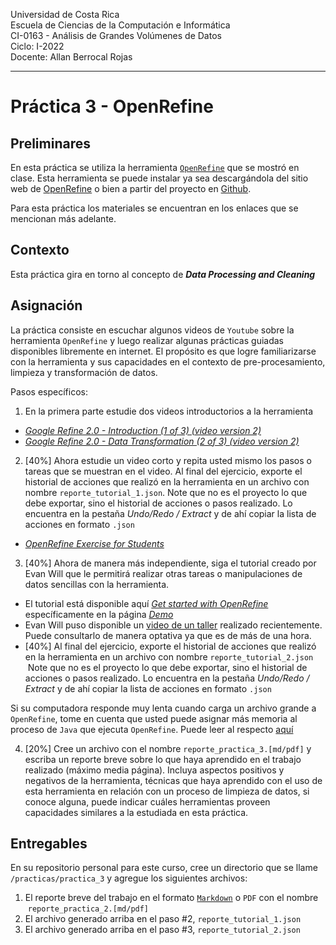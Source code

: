 
Universidad de Costa Rica  <br>
Escuela de Ciencias de la Computación e Informática <br>
CI-0163 - Análisis de Grandes Volúmenes de Datos <br>
Ciclo: I-2022 <br>
Docente: Allan Berrocal Rojas

---

# Práctica 3 - OpenRefine


## Preliminares

En esta práctica se utiliza la herramienta [`OpenRefine`](https://openrefine.org/) que se mostró en clase. Esta herramienta se puede instalar ya sea descargándola del sitio web de [OpenRefine](https://openrefine.org/download.html) o bien a partir del proyecto en [Github](https://github.com/OpenRefine/OpenRefine).

Para esta práctica los materiales se encuentran en los enlaces que se mencionan más adelante. 

## Contexto

Esta práctica gira en torno al concepto de _**Data Processing and Cleaning**_

## Asignación

La práctica consiste en escuchar algunos videos de `Youtube` sobre la herramienta `OpenRefine` y luego realizar algunas prácticas guiadas disponibles libremente en internet. El propósito es que logre familiarizarse con la herramienta y sus capacidades en el contexto de pre-procesamiento, limpieza y transformación de datos.

Pasos específicos:

1. En la primera parte estudie dos videos introductorios a la herramienta 
 - [*Google Refine 2.0 - Introduction (1 of 3) (video version 2)*](https://www.youtube.com/watch?v=B70J_H_zAWM)
 - [*Google Refine 2.0 - Data Transformation (2 of 3) (video version 2)*](https://www.youtube.com/watch?v=cO8NVCs_Ba0)
2. [40%] Ahora estudie un video corto y repita usted mismo los pasos o tareas que se muestran en el video. Al final del ejercicio, exporte el historial de acciones que realizó en la herramienta en un archivo con nombre `reporte_tutorial_1.json`. Note que no es el proyecto lo que debe exportar, sino el historial de acciones o pasos realizado. Lo encuentra en la pestaña *Undo/Redo / Extract* y de ahí copiar la lista de acciones en formato `.json`  
 - [*OpenRefine Exercise for Students*](https://www.youtube.com/watch?v=WzWWrFn8jk4)
3. [40%] Ahora de manera más independiente, siga el tutorial creado por Evan Will que le permitirá realizar otras tareas o manipulaciones de datos sencillas con la herramienta. 
 - El tutorial está disponible aquí [*Get started with OpenRefine*](https://evanwill.github.io/openrefine-b/) específicamente en la página [*Demo*](https://evanwill.github.io/openrefine-b/content/3-demo.html)
 - Evan Will puso disponible un [video de un taller](https://www.youtube.com/watch?v=yTJ6x6zEQmI) realizado recientemente. Puede consultarlo de manera optativa ya que es de más de una hora.
 - [40%] Al final del ejercicio, exporte el historial de acciones que realizó en la herramienta en un archivo con nombre `reporte_tutorial_2.json`  Note que no es el proyecto lo que debe exportar, sino el historial de acciones o pasos realizado. Lo encuentra en la pestaña *Undo/Redo / Extract* y de ahí copiar la lista de acciones en formato `.json`  
 

Si su computadora responde muy lenta cuando carga un archivo grande a `OpenRefine`, tome en cuenta que usted puede asignar más memoria al proceso de `Java` que ejecuta `OpenRefine`. Puede leer al respecto [aquí](https://docs.openrefine.org/manual/installing/#increasing-memory-allocation) 

4. [20%] Cree un archivo con el nombre `reporte_practica_3.[md/pdf]` y escriba un reporte breve sobre lo que haya aprendido en el trabajo realizado (máximo media página). Incluya aspectos positivos y negativos de la herramienta, técnicas que haya aprendido con el uso de esta herramienta en relación con un proceso de limpieza de datos, si conoce alguna, puede indicar cuáles herramientas proveen capacidades similares a la estudiada en esta práctica. 

## Entregables 

En su repositorio personal para este curso, cree un directorio que se llame `/practicas/practica_3` y agregue los siguientes archivos:

1. El reporte breve del trabajo en el formato [`Markdown`](https://www.markdownguide.org/) o `PDF` con el nombre  `reporte_practica_2.[md/pdf]`
2. El archivo generado arriba en el paso #2, `reporte_tutorial_1.json` 
3. El archivo generado arriba en el paso #3, `reporte_tutorial_2.json` 
 

